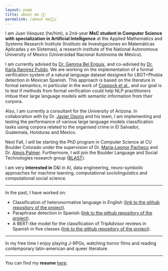 ```yaml
---
layout: page
title: about me 👋🏾 
permalink: /about me👋🏾/
---
```


I am Juan Vásquez (he/him), a 2nd-year **MsC student in Computer Science with specialization in Artificial Intelligence** at the Applied Mathematics and Systems Research Institute (Instituto de Investigaciones en Matemáticas Aplicadas y en Sistemas), a research institute of the National Autonomous University of Mexico (Universidad Nacional Autónoma de México).

I am currently advised by [Dr. Gemma Bel Enguix](https://scholar.google.com/citations?hl=en&user=RXWYz10AAAAJ), and co-advised by [Dr. Karla Ramírez Pulido](https://www.fciencias.unam.mx/directorio/34006). We are working on the implementation of a formal verification system of a natural language dataset designed for LBGT+Phobia detection in Mexican Spanish. This approach is based on the literature in formal semantics; in particular in the work of  [Coppock et al.](https://eecoppock.info/bootcamp/Invitation_to_formal_semantics-2022Jan18.pdf), and our goal is to test if methods from formal verification could help NLP practitioners imbue their large language models with semantic information from their corpora.

Also, I am currently a consultant for the University of Arizona. In collaboration with by Dr. [Javier Osorio](https://www.javierosorio.net) and his team, I am implementing and testing the performance of various large language models classification tasks using corpora related to the organised crime in El Salvador, Guatemala, Honduras and Mexico.

Next Fall, I will be starting the PhD program in Computer Science at CU Boulder Colorado under the supervision of Dr. [María-Leonor Pacheco](https://scholar.google.com/citations?hl=en&user=uKhleBwAAAAJ) and Dr. [Alexis Palmer](https://scholar.google.com/citations?hl=en&user=NVxAbD8AAAAJ). Furthermore, I will join the Boulder Language and Social Technologies research group ([BLAST](<https://blast-cu.github.io/>)).

I am very **interested in** D&I in AI, data engineering, neuro-symbolic approaches for machine learning, computational sociolinguistics and computational social science.

---

In the past, I have worked on:

- Classification of heteronormative language in English ([link to the github repository of the project](https://github.com/juanmvsa/HeteroCorpus)).
- Paraphrase detection in Spanish ([link to the github repository of the project](https://sites.google.com/view/par-mex/home)).
- A BERT-like model for the classification of TripAdvisor reviews in Spanish in five classes ([link to the github repository of the project](https://github.com/juanmvsa/Sentiment-Analysis-TripAdvisor-Spanish)).

---

In my free time I enjoy playing J-RPGs, watching horror films and reading contemporary latin-american and queer literature.

---

You can find my **resume** [here](https://juanmvsa.github.io/docs/cv.pdf).
